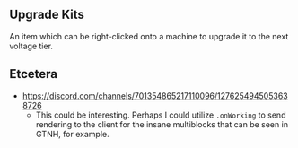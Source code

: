 ## Upgrade Kits

An item which can be right-clicked onto a machine to upgrade it to the next voltage tier.

## Etcetera

- https://discord.com/channels/701354865217110096/1276254945053638726
	- This could be interesting. Perhaps I could utilize `.onWorking` to send rendering to the client for the insane multiblocks that can be seen in GTNH, for example.